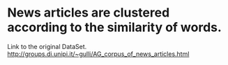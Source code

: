 # News articles are clustered according to the similarity of words.

Link to the original DataSet.
http://groups.di.unipi.it/~gulli/AG_corpus_of_news_articles.html
